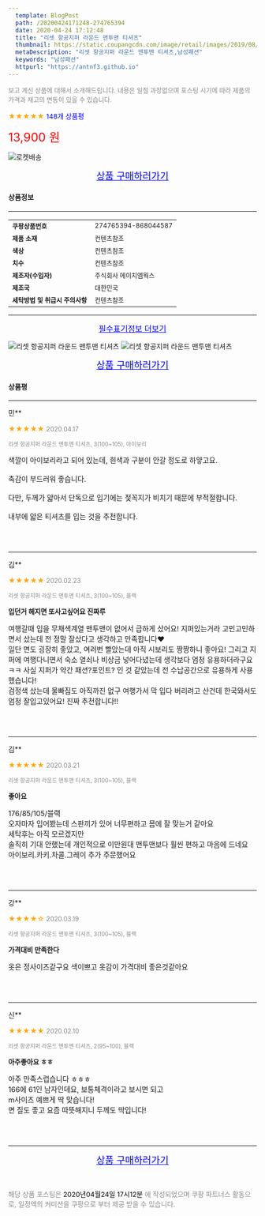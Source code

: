 ```yaml
---
  template: BlogPost
  path: /20200424171248-274765394
  date: 2020-04-24 17:12:48
  title: "리셋 항공지퍼 라운드 맨투맨 티셔츠"
  thumbnail: https://static.coupangcdn.com/image/retail/images/2019/08/05/14/9/b64407a1-0c2e-4847-96e0-01308702b36a.jpg
  metaDescription: "리셋 항공지퍼 라운드 맨투맨 티셔츠,남성패션"
  keywords: "남성패션"
  httpurl: "https://antnf3.github.io"
---
```

  
<span style="color: #888;font-size:0.8rem">보고 계신 상품에 대해서 소개해드립니다.
내용은 일절 과장없으며 포스팅 시기에 따라 제품의 가격과 재고의 변동이 있을 수 있습니다.</span>
  
<span style="color: orange;">★★★★★</span> <span style="color: blue;font-size: 0.85rem;">148개 상품평</span>

<span style="font-size: 0.9rem"></span> 

<span style="color: red;font-size: 1.5rem;">13,900 원</span>

![로켓배송](https://postfiles.pstatic.net/MjAyMDA0MTBfMjcz/MDAxNTg2NDQ1OTAwMDc5.1T-Iy6-X12_V8iyof2OtSqUCu6urPUUOnjG41kbMy_kg.c1eqxaGayJ1XX0TGV24QXbZg9dvQ9C_dYZx39G_Z7Wog.PNG.cigshop2/rocket_logo.png?type=w773)

<p align="center"><a href="http://me2.do/5Pit3jw2" style="font-size: 1.2rem; color: blue;">상품 구매하러가기</a></p>

#### 상품정보

---

|                  |                       |
| ---------------- | --------------------- |
| **<span style="font-size:0.8rem;">쿠팡상품번호</span>** | <span style="font-size:0.8rem;">274765394-868044587</span> |
| **<span style="font-size:0.8rem;">제품 소재</span>**    | <span style="font-size:0.8rem;">컨텐츠참조</span>        |
| **<span style="font-size:0.8rem;">색상</span>**    | <span style="font-size:0.8rem;">컨텐츠참조</span>        |
| **<span style="font-size:0.8rem;">치수</span>**    | <span style="font-size:0.8rem;">컨텐츠참조</span>        |
| **<span style="font-size:0.8rem;">제조자(수입자)</span>**    | <span style="font-size:0.8rem;">주식회사 에이치엠웍스</span>        |
| **<span style="font-size:0.8rem;">제조국</span>**    | <span style="font-size:0.8rem;">대한민국</span>        |
| **<span style="font-size:0.8rem;">세탁방법 및 취급시 주의사항</span>**    | <span style="font-size:0.8rem;">컨텐츠참조</span>        |




---

<p align="center"><a href="http://me2.do/5Pit3jw2" style="font-size: 1rem; color: blue;">필수표기정보 더보기</a></p>

![리셋 항공지퍼 라운드 맨투맨 티셔츠](http://thumbnail6.coupangcdn.com/thumbnails/remote/q89/image/product/content/vendorItem/2019/09/24/868044587/76a6ddeb-6849-4a8f-9b61-478a826e3548.jpg)
![리셋 항공지퍼 라운드 맨투맨 티셔츠](http://thumbnail10.coupangcdn.com/thumbnails/remote/q89/image/retail/images/2019/08/05/14/7/29104727-d7f1-4bd7-8062-58d6a7132cb7.jpg)

<p align="center"><a href="http://me2.do/5Pit3jw2" style="font-size: 1.2rem; color: blue;">상품 구매하러가기</a></p>

#### 상품평
  
---
  
민**
    
<span style="color: orange;">★★★★★</span> <span style="font-size:0.8rem;color: #888;">2020.04.17</span>
    
<span style="color: #888;font-size:0.7rem">리셋 항공지퍼 라운드 맨투맨 티셔츠, 3(100~105), 아이보리</span>
    

    
<span style="font-size: 0.9rem;">색깔이 아이보리라고 되어 있는데, 흰색과 구분이 안갈 정도로 하얗고요.<br/><br/>촉감이 부드러워 좋습니다.<br/><br/>다만, 두께가 얇아서 단독으로 입기에는 젖꼭지가 비치기 때문에 부적절합니다.<br/><br/>내부에 얇은 티셔츠를 입는 것을 추천합니다.</span>
    
<br>
<br>

---
  
김**
    
<span style="color: orange;">★★★★★</span> <span style="font-size:0.8rem;color: #888;">2020.02.23</span>
    
<span style="color: #888;font-size:0.7rem">리셋 항공지퍼 라운드 맨투맨 티셔츠, 3(100~105), 블랙</span>
    
<span style="font-size:0.85rem">**입던거 헤지면 또사고싶어요 진짜루**</span>
    
<span style="font-size: 0.9rem;">여행갈때 입을 무채색계열 맨투맨이 없어서 급하게 샀어요! 지퍼있는거라 고민고민하면서 샀는데 전 정말 잘샀다고 생각하고 만족합니다❤<br/>일단 면도 굉장히 좋았고, 여러번 빨았는데 아직 시보리도 짱짱하니 좋아요! 그리고 지퍼에 여행다니면서 숙소 열쇠나 비상금 넣어다녔는데 생각보다 엄청 유용하더라구요ㅋㅋ 사실 지퍼가 약간 패션?포인트? 인 것 같았는데 전 수납공간으로 유용하게 사용했습니다!<br/>검정색 샀는데 물빠짐도 아직까진 없구 여행가서 막 입다 버리려고 산건데 한국와서도 엄청 잘입고있어요! 진짜 추천합니다!!</span>
    
<br>
<br>

---
  
김**
    
<span style="color: orange;">★★★★★</span> <span style="font-size:0.8rem;color: #888;">2020.03.21</span>
    
<span style="color: #888;font-size:0.7rem">리셋 항공지퍼 라운드 맨투맨 티셔츠, 3(100~105), 블랙</span>
    
<span style="font-size:0.85rem">**좋아요**</span>
    
<span style="font-size: 0.9rem;">176/85/105/블랙 <br/>오자마자 입어봤는데 스판끼가 있어 너무편하고 몸에 잘 맞는거 같아요 <br/>세탁후는 아직 모르겠지만<br/>솔직히 기대 안했는데 개인적으로 이만원대 맨투맨보다 훨씬 편하고 마음에 드네요<br/>아이보리.카키.차콜.그레이 추가 주문했어요</span>
    
<br>
<br>

---
  
강**
    
<span style="color: orange;">★★★★☆</span> <span style="font-size:0.8rem;color: #888;">2020.03.19</span>
    
<span style="color: #888;font-size:0.7rem">리셋 항공지퍼 라운드 맨투맨 티셔츠, 3(100~105), 블랙</span>
    
<span style="font-size:0.85rem">**가격대비 만족한다**</span>
    
<span style="font-size: 0.9rem;">옷은 정사이즈같구요 색이쁘고 옷감이 가격대비 좋은것같아요</span>
    
<br>
<br>

---
  
신**
    
<span style="color: orange;">★★★★★</span> <span style="font-size:0.8rem;color: #888;">2020.02.10</span>
    
<span style="color: #888;font-size:0.7rem">리셋 항공지퍼 라운드 맨투맨 티셔츠, 2(95~100), 블랙</span>
    
<span style="font-size:0.85rem">**아주좋아요 ㅎㅎ**</span>
    
<span style="font-size: 0.9rem;">아주 만족스럽습니다 ㅎㅎㅎ<br/>166에 61인 남자인데요, 보통체격이라고 보시면 되고 <br/>m사이즈 예쁘게 딱 맞습니다!<br/>면 질도 좋고 요즘 따뜻해지니 두께도 딱입니다!</span>
    
<br>
<br>


  
---
  
<p align="center"><a href="http://me2.do/5Pit3jw2" style="font-size: 1.2rem; color: blue;">상품 구매하러가기</a></p>
  
<br>
  
<span style="font-size: 0.85rem; color: #888;">해당 상품 포스팅은 <span style="color: #000;"> 2020년04월24일 17시12분 </span> 에 작성되었으며 쿠팡 파트너스 활동으로, 일정액의 커미션을 쿠팡으로 부터 제공 받을 수 있습니다.</span>